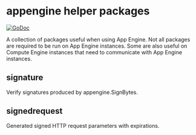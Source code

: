 # appengine helper packages 
[![GoDoc](https://godoc.org/github.com/drichardson/appengine?status.svg)](https://godoc.org/github.com/drichardson/appengine)

A collection of packages useful when using App Engine. Not all packages are required
to be run on App Engine instances. Some are also useful on Compute Engine instances
that need to communicate with App Engine instances.

## signature
Verify signatures produced by appengine.SignBytes.

## signedrequest
Generated signed HTTP request parameters with expirations.

